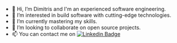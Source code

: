 - 👋 Hi, I’m Dimitris and I'm an experienced software engineering.
- 👀 I’m interested in build software with cutting-edge technologies.
- 🌱 I’m currently mastering my skills.
- 💞️ I’m looking to collaborate on open source projects.
- 📫 You can contact me on [![Linkedin Badge](https://img.shields.io/badge/-Linkedin-blue?style=flat&logo=Linkedin&logoColor=white)](https://www.linkedin.com/in/dlampros)

<!---
dlampros/dlampros is a ✨ special ✨ repository because its `README.md` (this file) appears on your GitHub profile.
You can click the Preview link to take a look at your changes.
--->
